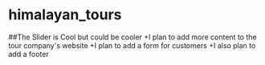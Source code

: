 # himalayan_tours
##The Slider is Cool but could be cooler
+I plan to add more content to the tour company's website
+I plan to add a form for customers
+I also plan to add a footer
